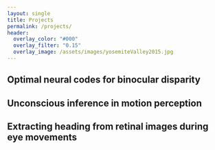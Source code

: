 ```yaml
---
layout: single
title: Projects
permalink: /projects/
header:
  overlay_color: "#000"
  overlay_filter: "0.15"
  overlay_image: /assets/images/yosemiteValley2015.jpg
---
```


## Optimal neural codes for binocular disparity


## Unconscious inference in motion perception


## Extracting heading from retinal images during eye movements
